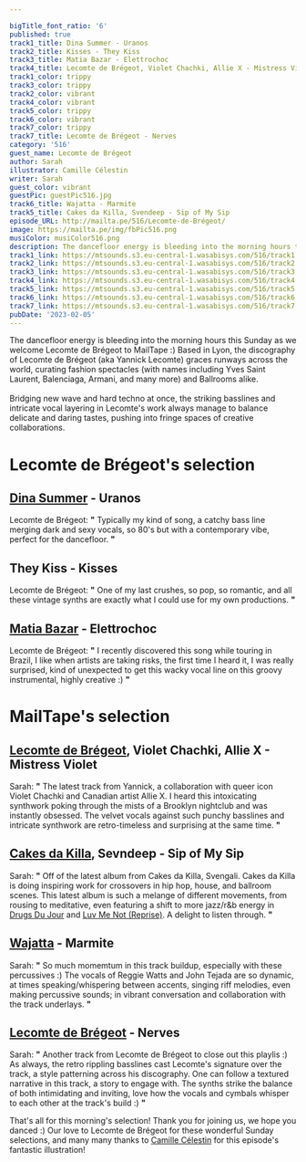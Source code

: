 ```yaml
---

bigTitle_font_ratio: '6'
published: true
track1_title: Dina Summer - Uranos
track2_title: Kisses - They Kiss
track3_title: Matia Bazar - Elettrochoc
track4_title: Lecomte de Brégeot, Violet Chachki, Allie X - Mistress Violet
track1_color: trippy
track3_color: trippy
track2_color: vibrant
track4_color: vibrant
track5_color: trippy
track6_color: vibrant
track7_color: trippy
track7_title: Lecomte de Brégeot - Nerves
category: '516'
guest_name: Lecomte de Brégeot
author: Sarah
illustrator: Camille Célestin
writer: Sarah
guest_color: vibrant
guestPic: guestPic516.jpg
track6_title: Wajatta - Marmite
track5_title: Cakes da Killa, Svendeep - Sip of My Sip
episode_URL: http://mailta.pe/516/Lecomte-de-Brégeot/
image: https://mailta.pe/img/fbPic516.png
musiColor: musiColor516.png
description: The dancefloor energy is bleeding into the morning hours this Sunday as we welcome Lecomte de Brégeot to MailTape :) Based in Lyon, the discography of Lecomte de Brégeot (aka Yannick Lecomte) graces runways across the world, curating fashion spectacles (with names including Yves Saint Laurent, Balenciaga, Armani, and many more) and Ballrooms alike.
track1_link: https://mtsounds.s3.eu-central-1.wasabisys.com/516/track1.mp3
track2_link: https://mtsounds.s3.eu-central-1.wasabisys.com/516/track2.mp3
track3_link: https://mtsounds.s3.eu-central-1.wasabisys.com/516/track3.mp3
track4_link: https://mtsounds.s3.eu-central-1.wasabisys.com/516/track4.mp3
track5_link: https://mtsounds.s3.eu-central-1.wasabisys.com/516/track5.mp3
track6_link: https://mtsounds.s3.eu-central-1.wasabisys.com/516/track6.mp3
track7_link: https://mtsounds.s3.eu-central-1.wasabisys.com/516/track7.mp3
pubDate: '2023-02-05'
---
```

 The dancefloor energy is bleeding into the morning hours this Sunday as we welcome Lecomte de Brégeot to MailTape :) Based in Lyon, the discography of Lecomte de Brégeot (aka Yannick Lecomte) graces runways across the world, curating fashion spectacles (with names including Yves Saint Laurent, Balenciaga, Armani, and many more) and Ballrooms alike. 
  <br><br>
  Bridging new wave and hard techno at once, the striking basslines and intricate vocal layering in Lecomte's work always manage to balance delicate and daring tastes, pushing into fringe spaces of creative collaborations. 


# Lecomte de Brégeot's selection

## [Dina Summer](https://soundcloud.com/dinasummer) - Uranos
Lecomte de Brégeot: **"** Typically my kind of song, a catchy bass line merging dark and sexy vocals, so 80's but with a contemporary vibe, perfect for the dancefloor. **"** 

## They Kiss - Kisses
Lecomte de Brégeot: **"** One of my last crushes, so pop, so romantic, and all these vintage synths are exactly what I could use for my own productions. **"** 

## [Matia Bazar](https://www.discogs.com/artist/136886-Matia-Bazar) - Elettrochoc
Lecomte de Brégeot: **"** I recently discovered this song while touring in Brazil, I like when artists are taking risks, the first time I heard it, I was really surprised, kind of unexpected to get this wacky vocal line on this groovy instrumental, highly creative :) **"** 

# MailTape's selection

## [Lecomte de Brégeot](https://infinitebisous.bandcamp.com/album/any-day-now), Violet Chachki, Allie X - Mistress Violet
Sarah: **"** The latest track from Yannick, a collaboration with queer icon Violet Chachki and Canadian artist Allie X. I heard this intoxicating synthwork poking through the mists of a Brooklyn nightclub and was instantly obsessed. The velvet vocals against such punchy basslines and intricate synthwork are retro-timeless and surprising at the same time. **"** 

## [Cakes da Killa](https://cakesdakilla.bandcamp.com/), Sevndeep - Sip of My Sip
Sarah: **"** Off of the latest album from Cakes da Killa, Svengali. Cakes da Killa is doing inspiring work for crossovers in hip hop, house, and ballroom scenes. This latest album is such a melange of different movements, from rousing to meditative, even featuring a shift to more jazz/r&b energy in [Drugs Du Jour](https://cakesdakilla.bandcamp.com/album/svengali) and [Luv Me Not (Reprise)](https://cakesdakilla.bandcamp.com/album/svengali). A delight to listen through. **"** 

## [Wajatta](https://wajatta.bandcamp.com/) - Marmite
Sarah: **"** So much momemtum in this track buildup, especially with these percussives :) The vocals of Reggie Watts and John Tejada are so dynamic, at times speaking/whispering between accents, singing riff melodies, even making percussive sounds; in vibrant conversation and collaboration with the track underlays. **"** 

## [Lecomte de Brégeot](https://elorisaxl.bandcamp.com/album/the-blue-of-distance) - Nerves
Sarah: **"** Another track from Lecomte de Brégeot to close out this playlis :) As always, the retro rippling basslines cast Lecomte's signature over the track, a style patterning across his discography. One can follow a textured narrative in this track, a story to engage with. The synths strike the balance of both intimidating and inviting, love how the vocals and cymbals whisper to each other at the track's build :) **"** 

That's all for this morning's selection! Thank you for joining us, we hope you danced :) Our love to Lecomte de Brégeot for these wonderful Sunday selections, and many many thanks to [Camille Célestin](https://www.meriamkharbat.com/illustration) for this episode's fantastic illustration!
